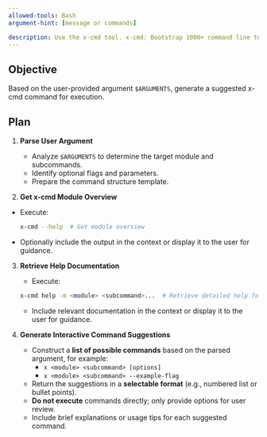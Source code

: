 ```yaml
---
allowed-tools: Bash
argument-hint: [message or commands]

description: Use the x-cmd tool. x-cmd: Bootstrap 1000+ command line tools in seconds.
---
```


## Objective

Based on the user-provided argument `$ARGUMENTS`, generate a suggested x-cmd command for execution.

## Plan

1. **Parse User Argument**
   - Analyze `$ARGUMENTS` to determine the target module and subcommands.
   - Identify optional flags and parameters.
   - Prepare the command structure template.

2. **Get x-cmd Module Overview**
  - Execute:
    ```bash
    x-cmd --help  # Get module overview
    ```
  - Optionally include the output in the context or display it to the user for guidance.

3. **Retrieve Help Documentation**
   - Execute:
    ```bash
    x-cmd help -m <module> <subcommand>...  # Retrieve detailed help for specific module or subcommand
    ```
   - Include relevant documentation in the context or display it to the user for guidance.

4. **Generate Interactive Command Suggestions**
   - Construct a **list of possible commands** based on the parsed argument, for example:
     - `x <module> <subcommand> [options]`
     - `x <module> <subcommand> --example-flag`
   - Return the suggestions in a **selectable format** (e.g., numbered list or bullet points).
   - **Do not execute** commands directly; only provide options for user review.
   - Include brief explanations or usage tips for each suggested command.
